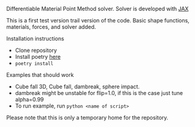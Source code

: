 
Differentiable Material Point Method solver.  Solver is developed with [JAX](https://jax.readthedocs.io/en/latest/quickstart.html)

This is a first test version trail version of the code. Basic shape functions, materials, forces, and solver added.

Installation instructions
- Clone repository
- Install poetry [here](https://python-poetry.org/docs/)
- `poetry install`

Examples that should work
- Cube fall 3D, Cube fall, dambreak, sphere impact.
- dambreak might be unstable for flip=1.0, if this is the case just tune alpha=0.99
- To run example, run `python <name of script>`

Please note that this is only a temporary home for the repository.
